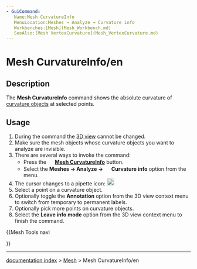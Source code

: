 ```yaml
---
- GuiCommand:
   Name:Mesh CurvatureInfo
   MenuLocation:Meshes → Analyze → Curvature info
   Workbenches:[Mesh](Mesh_Workbench.md)
   SeeAlso:[Mesh VertexCurvature](Mesh_VertexCurvature.md)
---
```


# Mesh CurvatureInfo/en

## Description

The **Mesh CurvatureInfo** command shows the absolute curvature of [curvature objects](Mesh_VertexCurvature.md) at selected points.

## Usage

1.  During the command the [3D view](3D_view.md) cannot be changed.
2.  Make sure the mesh objects whose curvature objects you want to analyze are invisible.
3.  There are several ways to invoke the command:
    -   Press the **<img src="images/Mesh_CurvatureInfo.svg" width=16px> [Mesh CurvatureInfo](Mesh_CurvatureInfo.md)** button.
    -   Select the **Meshes → Analyze → <img src="images/Mesh_CurvatureInfo.svg" width=16px> Curvature info** option from the menu.
4.  The cursor changes to a pipette icon: <img alt="" src=images/Mesh_EvaluateFacet.svg  style="width:20px;">
5.  Select a point on a curvature object.
6.  Optionally toggle the **Annotation** option from the 3D view context menu to switch from temporary to permanent labels.
7.  Optionally pick more points on curvature objects.
8.  Select the **Leave info mode** option from the 3D view context menu to finish the command.





{{Mesh Tools navi

}}

---
[documentation index](../README.md) > [Mesh](Mesh_Workbench.md) > Mesh CurvatureInfo/en
